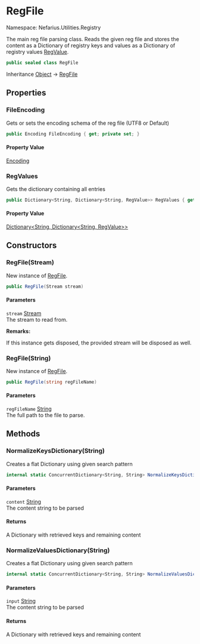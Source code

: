 # RegFile

Namespace: Nefarius.Utilities.Registry

The main reg file parsing class. Reads the given reg file and stores the content as a Dictionary of registry keys
 and values as a Dictionary of registry values [RegValue](./nefarius.utilities.registry.regvalue.md).

```csharp
public sealed class RegFile
```

Inheritance [Object](https://docs.microsoft.com/en-us/dotnet/api/system.object) → [RegFile](./nefarius.utilities.registry.regfile.md)

## Properties

### <a id="properties-fileencoding"/>**FileEncoding**

Gets or sets the encoding schema of the reg file (UTF8 or Default)

```csharp
public Encoding FileEncoding { get; private set; }
```

#### Property Value

[Encoding](https://docs.microsoft.com/en-us/dotnet/api/system.text.encoding)<br>

### <a id="properties-regvalues"/>**RegValues**

Gets the dictionary containing all entries

```csharp
public Dictionary<String, Dictionary<String, RegValue>> RegValues { get; }
```

#### Property Value

[Dictionary&lt;String, Dictionary&lt;String, RegValue&gt;&gt;](https://docs.microsoft.com/en-us/dotnet/api/system.collections.generic.dictionary-2)<br>

## Constructors

### <a id="constructors-.ctor"/>**RegFile(Stream)**

New instance of [RegFile](./nefarius.utilities.registry.regfile.md).

```csharp
public RegFile(Stream stream)
```

#### Parameters

`stream` [Stream](https://docs.microsoft.com/en-us/dotnet/api/system.io.stream)<br>
The stream to read from.

**Remarks:**

If this instance gets disposed, the provided stream will be disposed as well.

### <a id="constructors-.ctor"/>**RegFile(String)**

New instance of [RegFile](./nefarius.utilities.registry.regfile.md).

```csharp
public RegFile(string regFileName)
```

#### Parameters

`regFileName` [String](https://docs.microsoft.com/en-us/dotnet/api/system.string)<br>
The full path to the file to parse.

## Methods

### <a id="methods-normalizekeysdictionary"/>**NormalizeKeysDictionary(String)**

Creates a flat Dictionary using given search pattern

```csharp
internal static ConcurrentDictionary<String, String> NormalizeKeysDictionary(string content)
```

#### Parameters

`content` [String](https://docs.microsoft.com/en-us/dotnet/api/system.string)<br>
The content string to be parsed

#### Returns

A Dictionary with retrieved keys and remaining content

### <a id="methods-normalizevaluesdictionary"/>**NormalizeValuesDictionary(String)**

Creates a flat Dictionary using given search pattern

```csharp
internal static ConcurrentDictionary<String, String> NormalizeValuesDictionary(string input)
```

#### Parameters

`input` [String](https://docs.microsoft.com/en-us/dotnet/api/system.string)<br>
The content string to be parsed

#### Returns

A Dictionary with retrieved keys and remaining content
